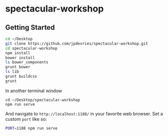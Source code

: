 # spectacular-workshop

## Getting Started

```bash 
cd ~/Desktop
git clone https://github.com/jpdevries/spectacular-workshop.git
cd spectacular-workshop
npm install
bower install
ls bower_components
grunt bower
ls lib
grunt buildcss
grunt
```

In another terminal window
```
cd ~/Desktop/spectacular-workshop
npm run serve
 ```
 
 And navigate to `http://localhost:1188/` in your favorite web browser. Set a custom `port` like so:
 ```bash
PORT=1188 npm run serve
 ```
